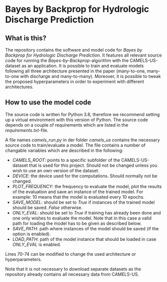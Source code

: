 # Bayes by Backprop for Hydrologic Discharge Prediction

## What is this?
The repository contains the software and model code for *Bayes by Backprop for Hydrologic Discharge Prediction*. It
features all relevant source code for running the *Bayes-by-Backprop*-algorithm with the CAMELS-US-dataset as an
application. It is possible to train and evaluate models following all three architecture presented in the paper
(many-to-one, many-to-one with discharge and many-to-many). Moreover, it is possible to tweak the proposed
hyperparameters in order to experiment with different architectures.

## How to use the model code
The source code is written for Python 3.8, therefore we recommend setting up a virtual environment with this version of
Python. The source code depends on a couple of requirements which are listed in the *requirements.txt*-file.

A file names *camels_run.py* in der folder *camels_us* contains the necessary source code to train/evaluate a model.
The file contains a number of changable variables which are described in the following:

- *CAMELS_ROOT*: points to a specific subfolder of the CAMELS-US-dataset that is used for this project. Should not be changed unless you wish to use an own version of the dataset.
- *DEVICE*: the device used for the computations. Should normally not be changed.
- *PLOT_FREQUENCY*: the frequency to evaluate the model, plot the results of the evaluation and save an instance of the trained model. For example: 10 means that the model is evaluated every 10 epochs.
- *SAVE_MODEL*: should be set to *True* if instances of the trained model should be saved. *False* otherwise.
- *ONLY_EVAL*: should be set to *True* if training has already been done and one only wishes to evaluate the model. Note that in this case a valid path for loading the model has to be given as described below.
- *SAVE_PATH*: path where instances of the model should be saved (if the option is enabled).
- *LOAD_PATH*: path of the model instance that should be loaded in case *ONLY_EVAL* is enabled.

Lines 70-74 can be modified to change the used architecture or hyperparameters.

Note that it is not necessary to download separate datasets as the repository already contains all necessary data from
CAMELS-US. 

